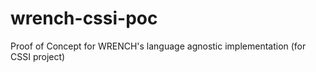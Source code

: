 # wrench-cssi-poc
Proof of Concept for WRENCH's language agnostic implementation (for CSSI project)
